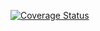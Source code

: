 [![Coverage Status](https://coveralls.io/repos/github/Loner1024/uniix.io/badge.svg?branch=master)](https://coveralls.io/github/Loner1024/uniix.io?branch=master)
